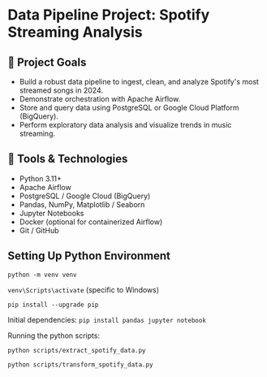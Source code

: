 # Data Pipeline Project: Spotify Streaming Analysis

## 🎯 Project Goals
- Build a robust data pipeline to ingest, clean, and analyze Spotify's most streamed songs in 2024.
- Demonstrate orchestration with Apache Airflow.
- Store and query data using PostgreSQL or Google Cloud Platform (BigQuery).
- Perform exploratory data analysis and visualize trends in music streaming.

## 🔧 Tools & Technologies
- Python 3.11+
- Apache Airflow
- PostgreSQL / Google Cloud (BigQuery)
- Pandas, NumPy, Matplotlib / Seaborn
- Jupyter Notebooks
- Docker (optional for containerized Airflow)
- Git / GitHub

## Setting Up Python Environment
`python -m venv venv`

`venv\Scripts\activate` (specific to Windows)

`pip install --upgrade pip`

Initial dependencies: `pip install pandas jupyter notebook`

Running the python scripts: 

`python scripts/extract_spotify_data.py`

`python scripts/transform_spotify_data.py`